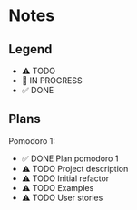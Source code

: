 # Notes

## Legend
- ⚠ TODO
- 🚧 IN PROGRESS
- ✅ DONE

## Plans

Pomodoro 1:
- ✅ DONE Plan pomodoro 1
- ⚠ TODO Project description
- ⚠ TODO Initial refactor
- ⚠ TODO Examples
- ⚠ TODO User stories